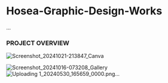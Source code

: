 # Hosea-Graphic-Design-Works
...
### PROJECT OVERVIEW

![Screenshot_20241021-213847_Canva](https://github.com/user-attachments/assets/557976d7-04f0-415f-a654-a728026f9741)

![Screenshot_20241016-073208_Gallery](https://github.com/user-attachments/assets/f2130c82-bff8-4ee2-8d9b-cce898639788)
![Uploading 1_20240530_165659_0000.png…]()
